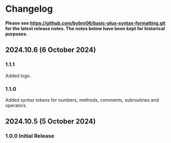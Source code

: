 # Changelog

**Please see https://github.com/bybro06/basic-plus-syntax-formatting.git for the latest release notes. The notes below have been kept for historical purposes.**

## 2024.10.6 (6 October 2024)

### 1.1.1
Added logo.

### 1.1.0
Added syntax tokens for numbers, methods, comments, subroutines and operators.


## 2024.10.5 (5 October 2024)

### 1.0.0 Initial Release

